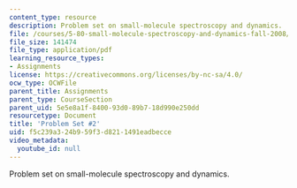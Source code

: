 ```yaml
---
content_type: resource
description: Problem set on small-molecule spectroscopy and dynamics.
file: /courses/5-80-small-molecule-spectroscopy-and-dynamics-fall-2008/f5c239a324b959f3d8211491eadbecce_ps2_1976.pdf
file_size: 141474
file_type: application/pdf
learning_resource_types:
- Assignments
license: https://creativecommons.org/licenses/by-nc-sa/4.0/
ocw_type: OCWFile
parent_title: Assignments
parent_type: CourseSection
parent_uid: 5e5e8a1f-8400-93d0-89b7-18d990e250dd
resourcetype: Document
title: 'Problem Set #2'
uid: f5c239a3-24b9-59f3-d821-1491eadbecce
video_metadata:
  youtube_id: null
---
```

Problem set on small-molecule spectroscopy and dynamics.